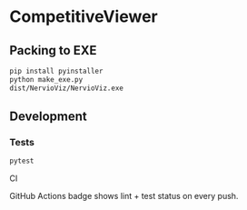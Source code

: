 # CompetitiveViewer


## Packing to EXE

```bash
pip install pyinstaller
python make_exe.py
dist/NervioViz/NervioViz.exe
```

## Development

### Tests
```bash
pytest
```

CI

GitHub Actions badge shows lint + test status on every push.

